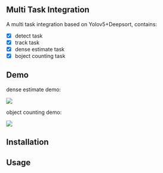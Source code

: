 



## Multi Task Integration

A multi task integration based on Yolov5+Deepsort, contains:

- [x] detect task
- [x] track task
- [x] dense estimate task
- [x] boject counting task

## Demo

dense estimate demo: 

![](../../paper/Typora/Typora_img/dense-1620889406768.gif)

object counting demo: 

![](../../paper/Typora/Typora_img/counter.gif)



## Installation



## Usage

